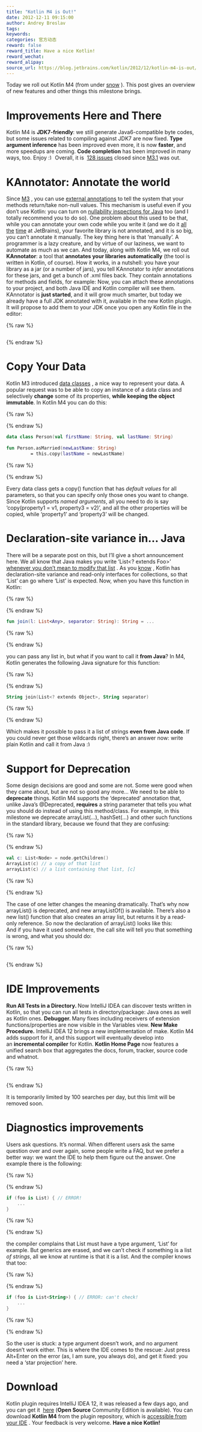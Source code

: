 ```yaml
---
title: "Kotlin M4 is Out!"
date: 2012-12-11 09:15:00
author: Andrey Breslav
tags:
keywords:
categories: 官方动态
reward: false
reward_title: Have a nice Kotlin!
reward_wechat:
reward_alipay:
source_url: https://blog.jetbrains.com/kotlin/2012/12/kotlin-m4-is-out/
---
```


Today we roll out Kotlin M4 (from under  [snow](http://www.google.ru/imgres?um=1&hl=en&newwindow=1&sa=N&tbo=d&biw=1320&bih=1106&tbm=isch&tbnid=q5-uJPbVI3jRFM:&imgrefurl=http://mr-stroy.com/news/498/45&docid=hUulWRZZmtitkM&imgurl=http://mr-stroy.com/uploads/images/sneg-spb.jpg&w=784&h=500&ei=sG28UMayC4nZ4QT22IDYCw&zoom=1&iact=hc&vpx=4&vpy=288&dur=1347&hovh=179&hovw=281&tx=179&ty=150&sig=101271244132511519226&page=1&tbnh=139&tbnw=206&start=0&ndsp=36&ved=1t:429,r:6,s:0,i:102) ). This post gives an overview of new features and other things this milestone brings.<span id="more-731"></span>
# Improvements Here and There

Kotlin M4 is <strong>JDK7-friendly</strong>: we still generate Java6-compatible byte codes, but some issues related to compiling against JDK7 are now fixed.
<strong>Type argument inference</strong> has been improved even more, it is now <strong>faster</strong>, and more speedups are coming.
<strong>Code completion</strong> has been improved in many ways, too. Enjoy <img alt=":)" class="wp-smiley" data-recalc-dims="1" src="https://i2.wp.com/blog.jetbrains.com/kotlin/wp-includes/images/smilies/simple-smile.png?w=640&amp;ssl=1" style="height: 1em; max-height: 1em;"/>
Overall, it is  [128 issues](http://youtrack.jetbrains.com/issues/KT?p=0&q=%23Resolved+resolved+date%3A+2012-10-11+..+2012-12-01&f=false)  closed since  [M3.1](http://blog.jetbrains.com/kotlin/2012/10/dogfooding-kotlin-and-m3-1/)  was out.
# KAnnotator: Annotate the world

Since  [M3](http://blog.jetbrains.com/kotlin/2012/09/kotlin-m3-is-out/) , you can use  [external annotations](http://blog.jetbrains.com/kotlin/using-external-annotations/)  to tell the system that your methods return/take non-null values. This mechanism is useful even if you don’t use Kotlin: you can turn on  [nullability inspections for Java](http://www.jetbrains.com/idea/documentation/howto.html)  too (and I totally recommend you to do so).
One problem about this used to be that, while you can annotate your own code while you write it (and we do it  [all](https://github.com/JetBrains/kotlin/blob/master/compiler/frontend/src/org/jetbrains/jet/lang/types/TypeConstructor.java)   [the](https://github.com/JetBrains/intellij-community/blob/master/platform/util/src/com/intellij/util/text/CharArrayUtil.java)   [time](https://github.com/JetBrains/la-clojure/blob/master/src/org/jetbrains/plugins/clojure/utils/ClojureUtils.java)  at JetBrains), your favorite library is not annotated, and it is so big, you can’t annotate it manually.
The key thing here is that ‘manually’. A programmer is a lazy creature, and by virtue of our laziness, we want to automate as much as we can. And today, along with Kotlin M4, we roll out <strong>KAnnotator</strong>: a tool that <strong>annotates your libraries automatically</strong> (the tool is written in Kotlin, of course).
How it works, in a nutshell: you have your library as a jar (or a number of jars), you tell KAnnotator to <em>infer</em> annotations for these jars, and get a bunch of .xml files back. They contain annotations for methods and fields, for example:
<img alt="" class="aligncenter size-full wp-image-740" data-recalc-dims="1" sizes="(max-width: 409px) 100vw, 409px" src="https://i0.wp.com/blog.jetbrains.com/kotlin/files/2012/12/annotations.xml_.png?resize=409%2C149&amp;ssl=1" srcset="https://i0.wp.com/blog.jetbrains.com/kotlin/files/2012/12/annotations.xml_.png?resize=300%2C109&amp;ssl=1 300w, https://i0.wp.com/blog.jetbrains.com/kotlin/files/2012/12/annotations.xml_.png?w=409&amp;ssl=1 409w"/>Now, you can attach these annotations to your project, and both Java IDE and Kotlin compiler will see them.
KAnnotator is <strong>just started</strong>, and it will grow much smarter, but today we already have a full JDK annotated with it, available in the new Kotlin plugin. It will propose to add them to your JDK once you open any Kotlin file in the editor:

{% raw %}
<p><a href="https://i0.wp.com/blog.jetbrains.com/kotlin/files/2012/12/JDK-annotations-1.png"><img alt="" class="aligncenter size-full wp-image-742" data-recalc-dims="1" sizes="(max-width: 610px) 100vw, 610px" src="https://i0.wp.com/blog.jetbrains.com/kotlin/files/2012/12/JDK-annotations-1.png?resize=610%2C53&amp;ssl=1" srcset="https://i0.wp.com/blog.jetbrains.com/kotlin/files/2012/12/JDK-annotations-1.png?resize=300%2C26&amp;ssl=1 300w, https://i0.wp.com/blog.jetbrains.com/kotlin/files/2012/12/JDK-annotations-1.png?w=610&amp;ssl=1 610w"/></a></p>
{% endraw %}

# Copy Your Data

Kotlin M3 introduced  [data classes](http://blog.jetbrains.com/kotlin/2012/09/how-do-you-traverse-a-map/) , a nice way to represent your data. A popular request was to be able to copy an instance of a data class and selectively <strong>change</strong> some of its properties, <strong>while keeping the object immutable</strong>.
In Kotlin M4 you can do this:

{% raw %}
<p></p>
{% endraw %}

```kotlin
data class Person(val firstName: String, val lastName: String)
 
fun Person.asMarried(newLastName: String)
         = this.copy(lastName = newLastName)
```

{% raw %}
<p></p>
{% endraw %}

Every data class gets a copy() function that has <em>default values</em> for all parameters, so that you can specify only those ones you want to change. Since Kotlin supports <em>named arguments</em>, all you need to do is say ‘copy(property1 = v1, property3 = v2)’, and all the other properties will be copied, while ‘property1’ and ‘property3’ will be changed.
# Declaration-site variance in… Java

There will be a separate post on this, but I’ll give a short announcement here. We all know that Java makes you write ‘List<? extends Foo>’  [whenever you don’t mean to modify that list](http://www.eecs.qmul.ac.uk/~mmh/APD/bloch/generics.pdf) . As you  [know](http://blog.jetbrains.com/kotlin/2012/09/kotlin-m3-is-out/) , Kotlin has declaration-site variance and read-only interfaces for collections, so that ‘List<String>’ can go where ‘List<Object>’ is expected. Now, when you have this function in Kotlin:

{% raw %}
<p></p>
{% endraw %}

```kotlin
fun join(l: List<Any>, separator: String): String = ...
```

{% raw %}
<p></p>
{% endraw %}

you can pass any list in, but what if you want to call it <strong>from Java</strong>?
In M4, Kotlin generates the following Java signature for this function:

{% raw %}
<p></p>
{% endraw %}

```kotlin
String join(List<? extends Object>, String separator)
```

{% raw %}
<p></p>
{% endraw %}

Which makes it possible to pass it a list of strings <strong>even from Java code</strong>.
If you could never get those wildcards right, there’s an answer now: write plain Kotlin and call it from Java <img alt=":)" class="wp-smiley" data-recalc-dims="1" src="https://i2.wp.com/blog.jetbrains.com/kotlin/wp-includes/images/smilies/simple-smile.png?w=640&amp;ssl=1" style="height: 1em; max-height: 1em;"/>
# Support for Deprecation

Some design decisions are good and some are not. Some were good when they came about, but are not so good any more… We need to be able to <strong>deprecate</strong> things. Kotlin M4 supports the ‘deprecated’ annotation that, unlike Java’s @Deprecated, <strong>requires</strong> a string parameter that tells you what you should do instead of using this method/class.
For example, in this milestone we deprecate arrayList(…), hashSet(…) and other such functions in the standard library, because we found that they are confusing:

{% raw %}
<p></p>
{% endraw %}

```kotlin
val c: List<Node> = node.getChildren()
ArrayList(c) // a copy of that list
arrayList(c) // a list containing that list, [c]
```

{% raw %}
<p></p>
{% endraw %}

The case of one letter changes the meaning dramatically. That’s why now arrayList() is deprecated, and new arrayListOf() is available. There’s also a new list() function that also creates an array list, but returns it by a read-only reference. So now the declaration of arrayList() looks like this:
<img alt="" class="aligncenter size-full wp-image-773" data-recalc-dims="1" sizes="(max-width: 564px) 100vw, 564px" src="https://i1.wp.com/blog.jetbrains.com/kotlin/files/2012/12/arrayList-1.png?resize=564%2C42&amp;ssl=1" srcset="https://i1.wp.com/blog.jetbrains.com/kotlin/files/2012/12/arrayList-1.png?resize=300%2C22&amp;ssl=1 300w, https://i1.wp.com/blog.jetbrains.com/kotlin/files/2012/12/arrayList-1.png?w=564&amp;ssl=1 564w"/><br/>
And if you have it used somewhere, the call site will tell you that something is wrong, and what you should do:

{% raw %}
<p><a href="https://i0.wp.com/blog.jetbrains.com/kotlin/files/2012/12/deprecated.png"><img alt="" class="aligncenter size-full wp-image-745" data-recalc-dims="1" sizes="(max-width: 617px) 100vw, 617px" src="https://i0.wp.com/blog.jetbrains.com/kotlin/files/2012/12/deprecated.png?resize=617%2C79&amp;ssl=1" srcset="https://i0.wp.com/blog.jetbrains.com/kotlin/files/2012/12/deprecated.png?resize=300%2C38&amp;ssl=1 300w, https://i0.wp.com/blog.jetbrains.com/kotlin/files/2012/12/deprecated.png?w=617&amp;ssl=1 617w"/></a></p>
{% endraw %}

# IDE Improvements

<strong>Run All Tests in a Directory. </strong>Now IntelliJ IDEA can discover tests written in Kotlin, so that you can run all tests in directory/package: Java ones as well as Kotlin ones.
<strong>Debugger. </strong>Many fixes including receivers of extension functions/properties are now visible in the Variables view.
<strong>New Make Procedure.</strong> IntelliJ IDEA 12 brings a new implementation of make. Kotlin M4 adds support for it, and this support will eventually develop into an <strong>incremental compiler</strong> for Kotlin.
<strong>Kotlin Home Page </strong>now features a unified search box that aggregates the docs, forum, tracker, source code and whatnot.

{% raw %}
<p><a href="https://i0.wp.com/blog.jetbrains.com/kotlin/files/2012/12/Search.png"><img alt="" class="aligncenter size-full wp-image-747" data-recalc-dims="1" sizes="(max-width: 690px) 100vw, 690px" src="https://i0.wp.com/blog.jetbrains.com/kotlin/files/2012/12/Search.png?resize=640%2C318&amp;ssl=1" srcset="https://i0.wp.com/blog.jetbrains.com/kotlin/files/2012/12/Search.png?resize=300%2C149&amp;ssl=1 300w, https://i0.wp.com/blog.jetbrains.com/kotlin/files/2012/12/Search.png?w=690&amp;ssl=1 690w"/></a></p>
{% endraw %}

It is temporarily limited by 100 searches per day, but this limit will be removed soon.
# Diagnostics improvements

Users ask questions. It’s normal. When different users ask the same question over and over again, some people write a FAQ, but we prefer a better way: we want the IDE to help them figure out the answer. One example there is the following:

{% raw %}
<p></p>
{% endraw %}

```kotlin
if (foo is List) { // ERROR!
    ...
}
```

{% raw %}
<p></p>
{% endraw %}

the compiler complains that List must have a type argument, ‘List<String>’ for example. But generics are erased, and we can’t check if something is a list <em>of strings</em>, all we know at runtime is that it is a list. And the compiler knows that too:

{% raw %}
<p></p>
{% endraw %}

```kotlin
if (foo is List<String>) { // ERROR: can't check!
    ...
}
```

{% raw %}
<p></p>
{% endraw %}

So the user is stuck: a type argument doesn’t work, and no argument doesn’t work either. This is where the IDE comes to the rescue:
<img alt="" class="aligncenter size-full wp-image-746" data-recalc-dims="1" src="https://i2.wp.com/blog.jetbrains.com/kotlin/files/2012/12/QuickFix.png?resize=190%2C96&amp;ssl=1"/>Just press Alt+Enter on the error (as, I am sure, you always do), and get it fixed: you need a ‘star projection’ here.
# Download

Kotlin plugin requires IntelliJ IDEA 12, it was released a few days ago, and you can get it  [here](http://www.jetbrains.com/idea/download/index.html)  (<strong>Open Source</strong> Community Edition is available). You can download <strong>Kotlin M4</strong> from the plugin repository, which is  [accessible from your IDE](http://www.jetbrains.com/idea/plugins/index.html) .
Your feedback is very welcome. <strong>Have a nice Kotlin!</strong>
